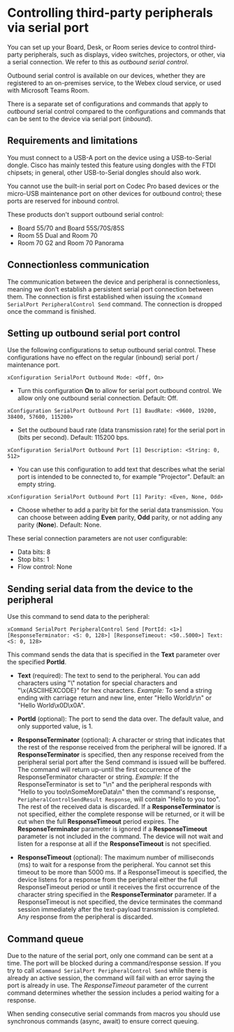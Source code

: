 # Controlling third-party peripherals via serial port

You can set up your Board, Desk, or Room series device to control third-party peripherals, such as displays, video switches, projectors, or other, via a serial connection. We refer to this as _outbound serial control_.

Outbound serial control is available on our devices, whether they are registered to an on-premises service, to the Webex cloud service, or used with Microsoft Teams Room. 

There is a separate set of configurations and commands that apply to _outbound_ serial control compared to the configurations and commands that can be sent to the device via serial port (_inbound_).

## Requirements and limitations

You must connect to a USB-A port on the device using a USB-to-Serial dongle. Cisco has mainly tested this feature using dongles with the FTDI chipsets; in general, other USB-to-Serial dongles should also work. 

You cannot use the built-in serial port on Codec Pro based devices or the micro-USB maintenance port on other devices for outbound control; these ports are reserved for inbound control.

These products don't support outbound serial control:
* Board 55/70 and Board 55S/70S/85S
* Room 55 Dual and Room 70
* Room 70 G2 and Room 70 Panorama

## Connectionless communication
The communication between the device and peripheral is connectionless, meaning we don't establish a persistent serial port connection between them. The connection is first established when issuing the `xCommand SerialPort PeripheralControl Send` command. The connection is dropped once the command is finished.

## Setting up outbound serial port control 

Use the following configurations to setup outbound serial control. These configurations have no effect on the regular (inbound) serial port / maintenance port.

`xConfiguration SerialPort Outbound Mode: <Off, On>`
* Turn this configuration **On** to allow for serial port outbound control. We allow only one outbound serial connection. Default: Off.

`xConfiguration SerialPort Outbound Port [1] BaudRate: <9600, 19200, 38400, 57600, 115200>`
* Set the outbound baud rate (data transmission rate) for the serial port in (bits per second). Default: 115200 bps.

`xConfiguration SerialPort Outbound Port [1] Description: <String: 0, 512>`
* You can use this configuration to add text that describes what the serial port is intended to be connected to, for example "Projector". Default: an empty string.

`xConfiguration SerialPort Outbound Port [1] Parity: <Even, None, Odd>`
* Choose whether to add a parity bit for the serial data transmission. You can choose between adding **Even** parity, **Odd** parity, or not adding any parity (**None**). Default: None.

These serial connection parameters are not user configurable:

* Data bits: 8
* Stop bits: 1
* Flow control: None

## Sending serial data from the device to the peripheral
Use this command to send data to the peripheral:

`xCommand SerialPort PeripheralControl Send [PortId: <1>] [ResponseTerminator: <S: 0, 128>] [ResponseTimeout: <50..5000>] Text: <S: 0, 128>`

This command sends the data that is specified in the **Text** parameter over the specified **PortId**. 

* **Text** (required): The text to send to the peripheral.
You can add characters using "\\" notation for special characters and "\x{ASCIIHEXCODE}" for hex characters.
_Example:_ To send a string ending with carriage return and new line, enter "Hello World\r\n" or "Hello World\x0D\x0A".

* **PortId** (optional): The port to send the data over. The default value, and only supported value, is 1.

* **ResponseTerminator** (optional): A character or string that indicates that the rest of the response received from the peripheral will be ignored.
If a **ResponseTerminator** is specified, then any response received from the peripheral serial port after the Send command is issued will be buffered. The command will return up-until the first occurrence of the ResponseTerminator character or string. 
_Example:_ If the ResponseTerminator is set to "\n" and the peripheral responds with "Hello to you too\nSomeMoreData\n" then the command's response, `PeripheralControlSendResult Response`, will contain "Hello to you too". The rest of the received data is discarded.
If a **ResponseTerminator** is not specified, either the complete response will be returned, or it will be cut when the full **ResponseTimeout** period expires.
The **ResponseTerminator** parameter is ignored if a **ResponseTimeout** parameter is not included in the command. The device will not wait and listen for a response at all if the **ResponseTimeout** is not specified.

* **ResponseTimeout** (optional): The maximum number of milliseconds (ms) to wait for a response from the peripheral. You cannot set this timeout to be more than 5000 ms.
If a ResponseTimeout is specified, the device listens for a response from the peripheral either the full ResponseTimeout period or until it receives the first occurrence of the character string specified in the **ResponseTerminator** parameter.
If a ResponseTimeout is not specified, the device terminates the command session immediately after the text-payload transmission is completed. Any response from the peripheral is discarded.

## Command queue

Due to the nature of the serial port, only one command can be sent at a time. The port will be blocked during a command/response session. If you try to call `xCommand SerialPort PeripheralControl Send` while there is already an active session, the command will fail with an error saying the port is already in use. The _ResponseTimeout_ parameter of the current command determines whether the session includes a period waiting for a response.

When sending consecutive serial commands from macros you should use synchronous commands (async, await) to ensure correct queuing.
